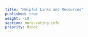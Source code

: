 ```yaml
---
title: "Helpful Links and Resources"
published: true
weight: -10
section: more-voting-info
priority: Minor
---
```

